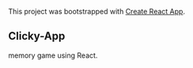 This project was bootstrapped with [Create React App](https://github.com/facebook/create-react-app).

## Clicky-App

memory game using React.

